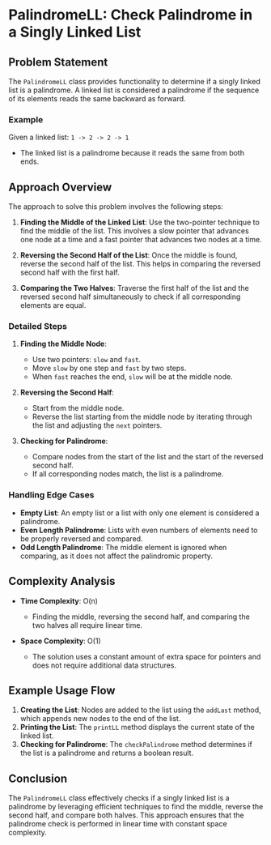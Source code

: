 # PalindromeLL: Check Palindrome in a Singly Linked List

## Problem Statement

The `PalindromeLL` class provides functionality to determine if a singly linked list is a palindrome. A linked list is considered a palindrome if the sequence of its elements reads the same backward as forward.

### Example

Given a linked list: `1 -> 2 -> 2 -> 1`

- The linked list is a palindrome because it reads the same from both ends.

## Approach Overview

The approach to solve this problem involves the following steps:

1. **Finding the Middle of the Linked List**: Use the two-pointer technique to find the middle of the list. This involves a slow pointer that advances one node at a time and a fast pointer that advances two nodes at a time.

2. **Reversing the Second Half of the List**: Once the middle is found, reverse the second half of the list. This helps in comparing the reversed second half with the first half.

3. **Comparing the Two Halves**: Traverse the first half of the list and the reversed second half simultaneously to check if all corresponding elements are equal.

### Detailed Steps

1. **Finding the Middle Node**:

   - Use two pointers: `slow` and `fast`.
   - Move `slow` by one step and `fast` by two steps.
   - When `fast` reaches the end, `slow` will be at the middle node.

2. **Reversing the Second Half**:

   - Start from the middle node.
   - Reverse the list starting from the middle node by iterating through the list and adjusting the `next` pointers.

3. **Checking for Palindrome**:
   - Compare nodes from the start of the list and the start of the reversed second half.
   - If all corresponding nodes match, the list is a palindrome.

### Handling Edge Cases

- **Empty List**: An empty list or a list with only one element is considered a palindrome.
- **Even Length Palindrome**: Lists with even numbers of elements need to be properly reversed and compared.
- **Odd Length Palindrome**: The middle element is ignored when comparing, as it does not affect the palindromic property.

## Complexity Analysis

- **Time Complexity**: O(n)

  - Finding the middle, reversing the second half, and comparing the two halves all require linear time.

- **Space Complexity**: O(1)
  - The solution uses a constant amount of extra space for pointers and does not require additional data structures.

## Example Usage Flow

1. **Creating the List**: Nodes are added to the list using the `addLast` method, which appends new nodes to the end of the list.
2. **Printing the List**: The `printLL` method displays the current state of the linked list.
3. **Checking for Palindrome**: The `checkPalindrome` method determines if the list is a palindrome and returns a boolean result.

## Conclusion

The `PalindromeLL` class effectively checks if a singly linked list is a palindrome by leveraging efficient techniques to find the middle, reverse the second half, and compare both halves. This approach ensures that the palindrome check is performed in linear time with constant space complexity.
